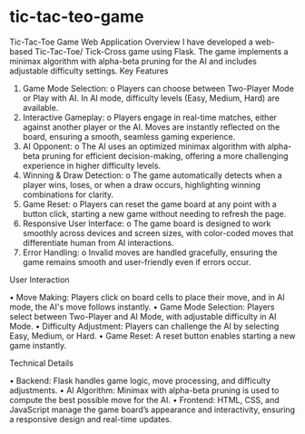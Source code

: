 ﻿# tic-tac-teo-game
Tic-Tac-Toe Game Web Application
Overview
I have developed a web-based Tic-Tac-Toe/ Tick-Cross game using Flask. The game implements a minimax algorithm with alpha-beta pruning for the AI and includes adjustable difficulty settings.
Key Features
1.	Game Mode Selection:
o	Players can choose between Two-Player Mode or Play with AI. In AI mode, difficulty levels (Easy, Medium, Hard) are available.
2.	Interactive Gameplay:
o	Players engage in real-time matches, either against another player or the AI. Moves are instantly reflected on the board, ensuring a smooth, seamless gaming experience.
3.	AI Opponent:
o	The AI uses an optimized minimax algorithm with alpha-beta pruning for efficient decision-making, offering a more challenging experience in higher difficulty levels.
4.	Winning & Draw Detection:
o	The game automatically detects when a player wins, loses, or when a draw occurs, highlighting winning combinations for clarity.
5.	Game Reset:
o	Players can reset the game board at any point with a button click, starting a new game without needing to refresh the page.
6.	Responsive User Interface:
o	The game board is designed to work smoothly across devices and screen sizes, with color-coded moves that differentiate human from AI interactions.
7.	Error Handling:
o	Invalid moves are handled gracefully, ensuring the game remains smooth and user-friendly even if errors occur.

User Interaction

•	Move Making: Players click on board cells to place their move, and in AI mode, the AI's move follows instantly.
•	Game Mode Selection: Players select between Two-Player and AI Mode, with adjustable difficulty in AI Mode.
•	Difficulty Adjustment: Players can challenge the AI by selecting Easy, Medium, or Hard.
•	Game Reset: A reset button enables starting a new game instantly.

Technical Details

•	Backend: Flask handles game logic, move processing, and difficulty adjustments.
•	AI Algorithm: Minimax with alpha-beta pruning is used to compute the best possible move for the AI.
•	Frontend: HTML, CSS, and JavaScript manage the game board’s appearance and interactivity, ensuring a responsive design and real-time updates.
